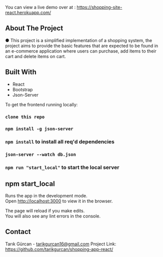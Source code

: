 You can view a live demo over at : https://shopping-site-react.herokuapp.com/

## About The Project

● This project is a simplified implementation of a shopping system, the project aims to provide the basic features that are expected to be found in an e-commerce application where users can purchase, add items to their cart and delete items on cart.

## Built With

- React
- Bootstrap
- Json-Server


To get the frontend running locally:

### `clone this repo`
### `npm install -g json-server`
### `npm install` to install all req'd dependencies
### `json-server --watch db.json`
### `npm run "start_local"` to start the local server

## npm start_local

Runs the app in the development mode.\
Open [http://localhost:3000](http://localhost:3000) to view it in the browser.

The page will reload if you make edits.\
You will also see any lint errors in the console.

## Contact

Tarık Gürcan - tarikgurcan16@gmail.com
Project Link: https://github.com/tarikgurcan/shopping-app-react/
